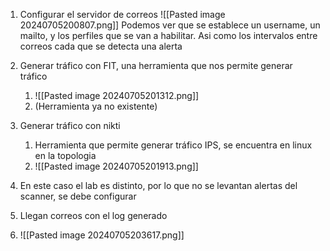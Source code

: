 1. Configurar el servidor de correos
	![[Pasted image 20240705200807.png]]
Podemos ver que se establece un username, un mailto, y los perfiles que se van a habilitar. Asi como los intervalos entre correos cada que se detecta una alerta

2. Generar tráfico con FIT, una herramienta que nos permite generar tráfico 
	1. ![[Pasted image 20240705201312.png]]
	2. (Herramienta ya no existente)
3. Generar tráfico con nikti
	1. Herramienta que permite generar tráfico IPS, se encuentra en linux en la topologia
	2. ![[Pasted image 20240705201913.png]]
4. En este caso el lab es distinto, por lo que no se levantan alertas del scanner, se debe configurar
5. Llegan correos con el log generado
6. ![[Pasted image 20240705203617.png]]